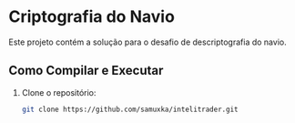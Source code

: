 # Criptografia do Navio

Este projeto contém a solução para o desafio de descriptografia do navio.

## Como Compilar e Executar

1. Clone o repositório:
   ```bash
   git clone https://github.com/samuxka/intelitrader.git
